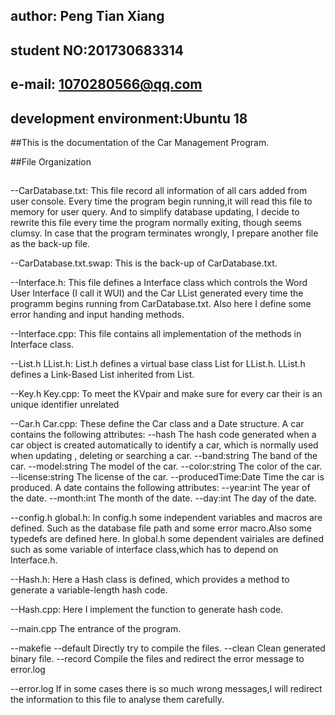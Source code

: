 ##  author: Peng Tian Xiang 
##  student NO:201730683314
##  e-mail: 1070280566@qq.com
##  development environment:Ubuntu 18


##This is the documentation of the Car Management Program.


##File Organization
##
##
--CarDatabase.txt:
        This file record all information of all cars added from user console.
     Every time the program begin running,it will read this file to memory for
     user query. And to simplify database updating, I decide to rewrite this file
     every time the program normally exiting, though seems clumsy. In case that 
     the program terminates wrongly, I prepare another file as the back-up file.

--CarDatabase.txt.swap:
        This is the back-up of CarDatabase.txt.

--Interface.h: 
        This file defines a Interface class which controls the Word User Interface
    (I call it WUI) and the Car LList generated every time the programm begins running
    from CarDatabase.txt. Also here I define some error handing and input handing 
    methods.

--Interface.cpp:
        This file contains all implementation of the methods in Interface class. 

--List.h LList.h:
        List.h defines a virtual base class List for LList.h.
        LList.h defines a Link-Based List inherited from List.

--Key.h Key.cpp:
To meet the KVpair and make sure for every car their is an unique identifier unrelated

--Car.h Car.cpp:
        These define the Car class and a Date structure. 
        A car contains the following attributes:
            --hash 
                    The hash code generated when a car object is created automatically
                to identify a car, which is normally used when updating , deleting or 
                searching a car.
            --band:string
                    The band of the car. 
            --model:string
                    The model of the car.
            --color:string
                    The color of the car.
            --license:string
                    The license of the car.
            --producedTime:Date
                    Time the car is produced.
        A date contains the following attributes:
            --year:int
                    The year of the date.
            --month:int
                    The month of the date.
            --day:int 
                    The day of the date.

--config.h global.h:
        In config.h some independent variables and macros are defined. 
    Such as the database file path and some error macro.Also some typedefs 
    are defined here.
        In global.h some dependent vairiales are defined such as some variable
    of interface class,which has to depend on Interface.h.

--Hash.h:
        Here a Hash class is defined, which provides a method to generate 
    a variable-length hash code.

--Hash.cpp:
        Here I implement the function to generate hash code.

--main.cpp
        The entrance of the program.

--makefie
    --default 
            Directly try to compile the files.
    --clean 
            Clean generated binary file.
    --record
            Compile the files and redirect the error message to error.log

--error.log
        If in some cases there is so much wrong messages,I will redirect the 
    information to this file to analyse them carefully. 
